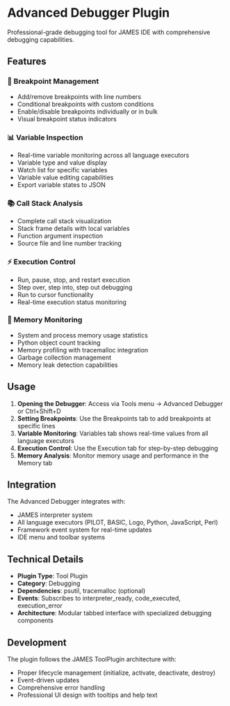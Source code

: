 # Advanced Debugger Plugin

Professional-grade debugging tool for JAMES IDE with comprehensive debugging capabilities.

## Features

### 🔴 Breakpoint Management
- Add/remove breakpoints with line numbers
- Conditional breakpoints with custom conditions
- Enable/disable breakpoints individually or in bulk
- Visual breakpoint status indicators

### 📊 Variable Inspection  
- Real-time variable monitoring across all language executors
- Variable type and value display
- Watch list for specific variables
- Variable value editing capabilities
- Export variable states to JSON

### 📚 Call Stack Analysis
- Complete call stack visualization
- Stack frame details with local variables
- Function argument inspection
- Source file and line number tracking

### ⚡ Execution Control
- Run, pause, stop, and restart execution
- Step over, step into, step out debugging
- Run to cursor functionality
- Real-time execution status monitoring

### 💾 Memory Monitoring
- System and process memory usage statistics
- Python object count tracking
- Memory profiling with tracemalloc integration
- Garbage collection management
- Memory leak detection capabilities

## Usage

1. **Opening the Debugger**: Access via Tools menu → Advanced Debugger or Ctrl+Shift+D
2. **Setting Breakpoints**: Use the Breakpoints tab to add breakpoints at specific lines
3. **Variable Monitoring**: Variables tab shows real-time values from all language executors
4. **Execution Control**: Use the Execution tab for step-by-step debugging
5. **Memory Analysis**: Monitor memory usage and performance in the Memory tab

## Integration

The Advanced Debugger integrates with:
- JAMES interpreter system
- All language executors (PILOT, BASIC, Logo, Python, JavaScript, Perl)
- Framework event system for real-time updates
- IDE menu and toolbar systems

## Technical Details

- **Plugin Type**: Tool Plugin
- **Category**: Debugging
- **Dependencies**: psutil, tracemalloc (optional)
- **Events**: Subscribes to interpreter_ready, code_executed, execution_error
- **Architecture**: Modular tabbed interface with specialized debugging components

## Development

The plugin follows the JAMES ToolPlugin architecture with:
- Proper lifecycle management (initialize, activate, deactivate, destroy)
- Event-driven updates
- Comprehensive error handling
- Professional UI design with tooltips and help text